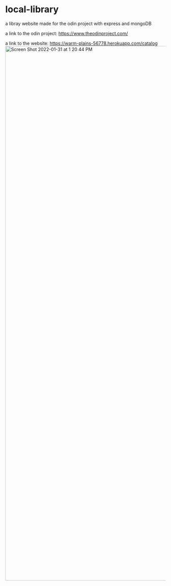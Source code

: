 # local-library

 a libray website made for the odin project with express and mongoDB
 
 a link to the odin project: https://www.theodinproject.com/
 
 a link to the website: https://warm-plains-56778.herokuapp.com/catalog<img width="1677" alt="Screen Shot 2022-01-31 at 1 20 44 PM" src="https://user-images.githubusercontent.com/17935336/151858732-967bc06e-ee1a-47a7-8c05-07531de5d80b.png">
